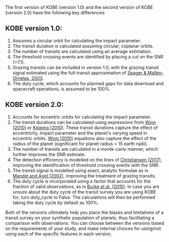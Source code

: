 The first version of KOBE (version 1.0) and the second version of KOBE (version 2.0) have the following key differences:

## KOBE version 1.0: 
1) Assumes a circular orbit for calculating the impact parameter. 
2) The transit duration is calculated assuming circular, coplanar orbits. 
3) The number of transits are calculated using an average estimation.
4) The threshold crossing events are identified by placing a cut on the SNR (>7.1). 
5) Grazing transits can be included in version 1.0, with the grazing transit signal estimated using the full-transit approximation of [Seager & Mallén-Ornelas, 2003](https://iopscience.iop.org/article/10.1086/346105/fulltext/). 
6) The duty cycle, which accounts for planned gaps for data download and spacecraft operations, is assumed to be 100%. 

## KOBE version 2.0: 
1) Accounts for eccentric orbits for calculating the impact parameter. 
2) The transit durations can be calculated using expressions from [Winn (2010)](https://arxiv.org/abs/1001.2010) or [Kipping (2010)](https://arxiv.org/abs/1004.3819). These transit durations capture the effect of eccentricity, impact parameter and the planet's varying speed in eccentric orbits. [Winn (2010)](https://arxiv.org/abs/1001.2010) equations also capture the effect of the radius of the planet (significant for planet radius > 15 earth radii).
3) The number of transits are calculated in a monte-carlo manner, which further improves the SNR estimate.
4) The detection efficiency is modelled on the lines of [Christiansen (2017)](https://exoplanetarchive.ipac.caltech.edu/docs/KSCI-19110-001.pdf), improving the identification of threshold crossing events with the SNR.
5) The transit signal is modelled using exact, analytic formulae as in [Mandel and Agol (2002)](https://iopscience.iop.org/article/10.1086/345520/pdf), improving the treatment of grazing transits.
6) The duty cycle is incorporated using a factor that accounts for the fraction of valid observations, as in [Burke et al. (2015)](https://iopscience.iop.org/article/10.1088/0004-637X/809/1/8). In case you are unsure about the duty cycle of the transit survey you are using KOBE for, turn duty_cycle to False. The calculations will then be performed taking the duty cycle by default as 100%. 

Both of the versions ultimately help you place the biases and limitations of a transit survey on your synthetic population of planets, thus facilitating a comparison with observations. You can choose between the versions based on the requirements of your study, and make internal choices for using/not using each of the specific features in each version.

